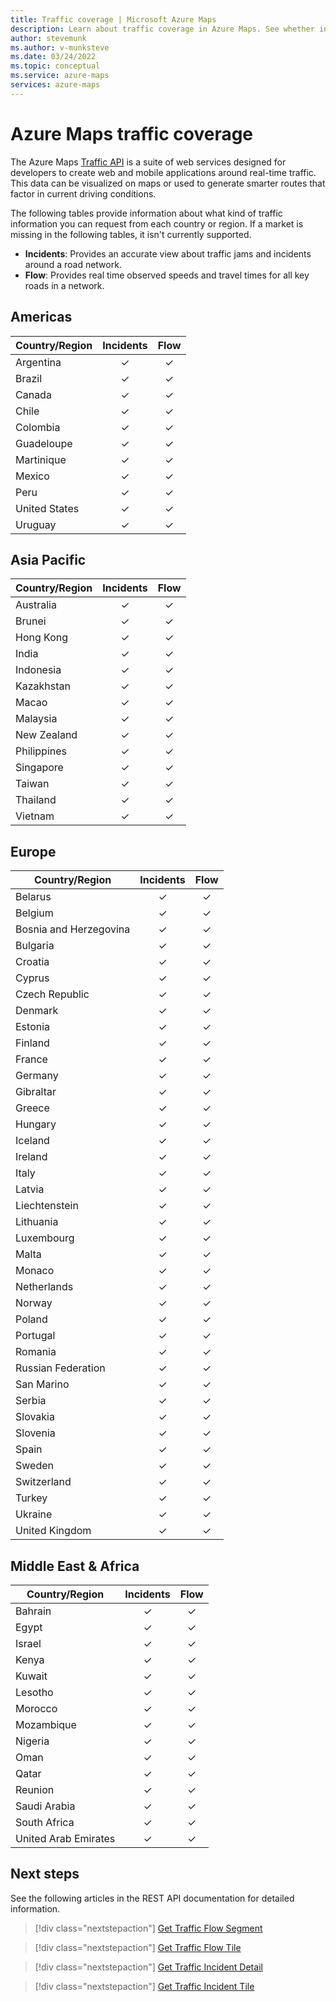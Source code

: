 ```yaml
---
title: Traffic coverage | Microsoft Azure Maps
description: Learn about traffic coverage in Azure Maps. See whether information on traffic flow and incidents is available in various regions throughout the world.
author: stevemunk
ms.author: v-munksteve
ms.date: 03/24/2022
ms.topic: conceptual
ms.service: azure-maps
services: azure-maps
---
```



# Azure Maps traffic coverage

The Azure Maps [Traffic API](/rest/api/maps/traffic) is a suite of web services designed for developers to create web and mobile applications around real-time traffic. This data can be visualized on maps or used to generate smarter routes that factor in current driving conditions.

The following tables provide information about what kind of traffic information you can request from each country or region. If a market is missing in the following tables, it isn't currently supported.

- **Incidents**: Provides an accurate view about traffic jams and incidents around a road network.
- **Flow**: Provides real time observed speeds and travel times for all key roads in a network.

## Americas

| Country/Region | Incidents | Flow |
|----------------|:---------:|:----:|
| Argentina      |     ✓     |  ✓  |
| Brazil         |     ✓     |  ✓  |
| Canada         |     ✓     |  ✓  |
| Chile          |     ✓     |  ✓  |
| Colombia       |     ✓     |  ✓  |
| Guadeloupe     |     ✓     |  ✓  |
| Martinique     |     ✓     |  ✓  |
| Mexico         |     ✓     |  ✓  |
| Peru           |     ✓     |  ✓  |
| United States  |     ✓     |  ✓  |
| Uruguay        |     ✓     |  ✓  |

## Asia Pacific

| Country/Region | Incidents | Flow |
|----------------|:---------:|:----:|
| Australia      |     ✓     |  ✓  |
| Brunei         |     ✓     |  ✓  |
| Hong Kong      |     ✓     |  ✓  |
| India          |     ✓     |  ✓  |
| Indonesia      |     ✓     |  ✓  |
| Kazakhstan     |     ✓     |  ✓  |
| Macao          |     ✓     |  ✓  |
| Malaysia       |     ✓     |  ✓  |
| New Zealand    |     ✓     |  ✓  |
| Philippines    |     ✓     |  ✓  |
| Singapore      |     ✓     |  ✓  |
| Taiwan         |     ✓     |  ✓  |
| Thailand       |     ✓     |  ✓  |
| Vietnam        |     ✓     |  ✓  |

## Europe

| Country/Region         | Incidents | Flow |
|------------------------|:---------:|:----:|
| Belarus                |     ✓     |  ✓  |
| Belgium                |     ✓     |  ✓  |
| Bosnia and Herzegovina |     ✓     |  ✓  |
| Bulgaria               |     ✓     |  ✓  |
| Croatia                |     ✓     |  ✓  |
| Cyprus                 |     ✓     |  ✓  |
| Czech Republic         |     ✓     |  ✓  |
| Denmark                |     ✓     |  ✓  |
| Estonia                |     ✓     |  ✓  |
| Finland                |     ✓     |  ✓  |
| France                 |     ✓     |  ✓  |
| Germany                |     ✓     |  ✓  |
| Gibraltar              |     ✓     |  ✓  |
| Greece                 |     ✓     |  ✓  |
| Hungary                |     ✓     |  ✓  |
| Iceland                |     ✓     |  ✓  |
| Ireland                |     ✓     |  ✓  |
| Italy                  |     ✓     |  ✓  |
| Latvia                 |     ✓     |  ✓  |
| Liechtenstein          |     ✓     |  ✓  |
| Lithuania              |     ✓     |  ✓  |
| Luxembourg             |     ✓     |  ✓  |
| Malta                  |     ✓     |  ✓  |
| Monaco                 |     ✓     |  ✓  |
| Netherlands            |     ✓     |  ✓  |
| Norway                 |     ✓     |  ✓  |
| Poland                 |     ✓     |  ✓  |
| Portugal               |     ✓     |  ✓  |
| Romania                |     ✓     |  ✓  |
| Russian Federation     |     ✓     |  ✓  |
| San Marino             |     ✓     |  ✓  |
| Serbia                 |     ✓     |  ✓  |
| Slovakia               |     ✓     |  ✓  |
| Slovenia               |     ✓     |  ✓  |
| Spain                  |     ✓     |  ✓  |
| Sweden                 |     ✓     |  ✓  |
| Switzerland            |     ✓     |  ✓  |
| Turkey                 |     ✓     |  ✓  |
| Ukraine                |     ✓     |  ✓  |
| United Kingdom         |     ✓     |  ✓  |

## Middle East & Africa

| Country/Region       | Incidents | Flow |
|----------------------|:---------:|:----:|
| Bahrain              |     ✓     |  ✓  |
| Egypt                |     ✓     |  ✓  |
| Israel               |     ✓     |  ✓  |
| Kenya                |     ✓     |  ✓  |
| Kuwait               |     ✓     |  ✓  |
| Lesotho              |     ✓     |  ✓  |
| Morocco              |     ✓     |  ✓  |
| Mozambique           |     ✓     |  ✓  |
| Nigeria              |     ✓     |  ✓  |
| Oman                 |     ✓     |  ✓  |
| Qatar                |     ✓     |  ✓  |
| Reunion              |     ✓     |  ✓  |
| Saudi Arabia         |     ✓     |  ✓  |
| South Africa         |     ✓     |  ✓  |
| United Arab Emirates |     ✓     |  ✓  |

## Next steps

See the following articles in the REST API documentation for detailed information.

> [!div class="nextstepaction"]
> [Get Traffic Flow Segment](/rest/api/maps/traffic/get-traffic-flow-segment)

> [!div class="nextstepaction"]
> [Get Traffic Flow Tile](/rest/api/maps/traffic/get-traffic-flow-tile)

> [!div class="nextstepaction"]
> [Get Traffic Incident Detail](/rest/api/maps/traffic/get-traffic-incident-detail)

> [!div class="nextstepaction"]
> [Get Traffic Incident Tile](/rest/api/maps/traffic/get-traffic-incident-tile)
